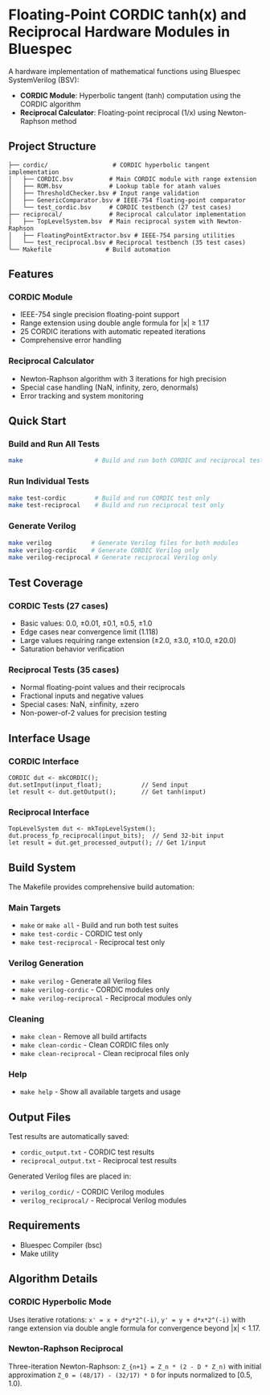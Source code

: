 # Floating-Point CORDIC tanh(x) and Reciprocal Hardware Modules in Bluespec

A hardware implementation of mathematical functions using Bluespec SystemVerilog (BSV):
- **CORDIC Module**: Hyperbolic tangent (tanh) computation using the CORDIC algorithm
- **Reciprocal Calculator**: Floating-point reciprocal (1/x) using Newton-Raphson method

## Project Structure

```
├── cordic/                  # CORDIC hyperbolic tangent implementation
│   ├── CORDIC.bsv          # Main CORDIC module with range extension
│   ├── ROM.bsv             # Lookup table for atanh values
│   ├── ThresholdChecker.bsv # Input range validation
│   ├── GenericComparator.bsv # IEEE-754 floating-point comparator
│   └── test_cordic.bsv     # CORDIC testbench (27 test cases)
├── reciprocal/             # Reciprocal calculator implementation
│   ├── TopLevelSystem.bsv  # Main reciprocal system with Newton-Raphson
│   ├── FloatingPointExtractor.bsv # IEEE-754 parsing utilities
│   └── test_reciprocal.bsv # Reciprocal testbench (35 test cases)
└── Makefile               # Build automation
```

## Features

### CORDIC Module
- IEEE-754 single precision floating-point support
- Range extension using double angle formula for |x| ≥ 1.17
- 25 CORDIC iterations with automatic repeated iterations
- Comprehensive error handling

### Reciprocal Calculator
- Newton-Raphson algorithm with 3 iterations for high precision
- Special case handling (NaN, infinity, zero, denormals)
- Error tracking and system monitoring


## Quick Start

### Build and Run All Tests
```bash
make                    # Build and run both CORDIC and reciprocal tests
```

### Run Individual Tests
```bash
make test-cordic        # Build and run CORDIC test only
make test-reciprocal    # Build and run reciprocal test only
```

### Generate Verilog
```bash
make verilog           # Generate Verilog files for both modules
make verilog-cordic    # Generate CORDIC Verilog only
make verilog-reciprocal # Generate reciprocal Verilog only
```

## Test Coverage

### CORDIC Tests (27 cases)
- Basic values: 0.0, ±0.01, ±0.1, ±0.5, ±1.0
- Edge cases near convergence limit (1.118)
- Large values requiring range extension (±2.0, ±3.0, ±10.0, ±20.0)
- Saturation behavior verification

### Reciprocal Tests (35 cases)
- Normal floating-point values and their reciprocals
- Fractional inputs and negative values
- Special cases: NaN, ±infinity, ±zero
- Non-power-of-2 values for precision testing

## Interface Usage

### CORDIC Interface
```bsv
CORDIC dut <- mkCORDIC();
dut.setInput(input_float);           // Send input
let result <- dut.getOutput();       // Get tanh(input)
```

### Reciprocal Interface
```bsv
TopLevelSystem dut <- mkTopLevelSystem();
dut.process_fp_reciprocal(input_bits);  // Send 32-bit input
let result = dut.get_processed_output(); // Get 1/input
```

## Build System

The Makefile provides comprehensive build automation:

### Main Targets
- `make` or `make all` - Build and run both test suites
- `make test-cordic` - CORDIC test only
- `make test-reciprocal` - Reciprocal test only

### Verilog Generation
- `make verilog` - Generate all Verilog files
- `make verilog-cordic` - CORDIC modules only
- `make verilog-reciprocal` - Reciprocal modules only

### Cleaning
- `make clean` - Remove all build artifacts
- `make clean-cordic` - Clean CORDIC files only
- `make clean-reciprocal` - Clean reciprocal files only

### Help
- `make help` - Show all available targets and usage

## Output Files

Test results are automatically saved:
- `cordic_output.txt` - CORDIC test results
- `reciprocal_output.txt` - Reciprocal test results

Generated Verilog files are placed in:
- `verilog_cordic/` - CORDIC Verilog modules
- `verilog_reciprocal/` - Reciprocal Verilog modules

## Requirements

- Bluespec Compiler (bsc)
- Make utility


## Algorithm Details

### CORDIC Hyperbolic Mode
Uses iterative rotations: `x' = x + d*y*2^(-i)`, `y' = y + d*x*2^(-i)`
with range extension via double angle formula for convergence beyond |x| < 1.17.

### Newton-Raphson Reciprocal
Three-iteration Newton-Raphson: `Z_{n+1} = Z_n * (2 - D * Z_n)`
with initial approximation `Z_0 = (48/17) - (32/17) * D` for inputs normalized to [0.5, 1.0).
